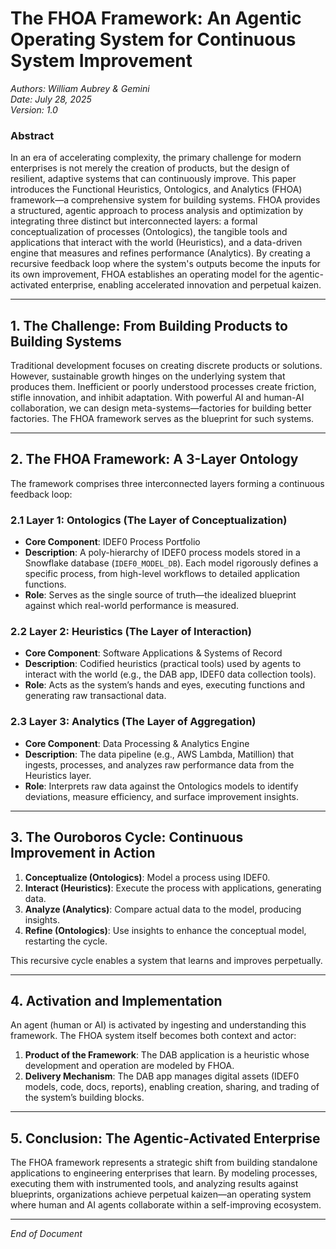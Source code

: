 # The FHOA Framework: An Agentic Operating System for Continuous System Improvement

*Authors: William Aubrey & Gemini*  
*Date: July 28, 2025*  
*Version: 1.0*

### Abstract

In an era of accelerating complexity, the primary challenge for modern enterprises is not merely the creation of products, but the design of resilient, adaptive systems that can continuously improve. This paper introduces the Functional Heuristics, Ontologics, and Analytics (FHOA) framework—a comprehensive system for building systems. FHOA provides a structured, agentic approach to process analysis and optimization by integrating three distinct but interconnected layers: a formal conceptualization of processes (Ontologics), the tangible tools and applications that interact with the world (Heuristics), and a data-driven engine that measures and refines performance (Analytics). By creating a recursive feedback loop where the system's outputs become the inputs for its own improvement, FHOA establishes an operating model for the agentic-activated enterprise, enabling accelerated innovation and perpetual kaizen.

---

## 1. The Challenge: From Building Products to Building Systems

Traditional development focuses on creating discrete products or solutions. However, sustainable growth hinges on the underlying system that produces them. Inefficient or poorly understood processes create friction, stifle innovation, and inhibit adaptation. With powerful AI and human-AI collaboration, we can design meta-systems—factories for building better factories. The FHOA framework serves as the blueprint for such systems.

---

## 2. The FHOA Framework: A 3-Layer Ontology

The framework comprises three interconnected layers forming a continuous feedback loop:

### 2.1 Layer 1: Ontologics (The Layer of Conceptualization)

- **Core Component**: IDEF0 Process Portfolio  
- **Description**: A poly-hierarchy of IDEF0 process models stored in a Snowflake database (`IDEF0_MODEL_DB`). Each model rigorously defines a specific process, from high-level workflows to detailed application functions.  
- **Role**: Serves as the single source of truth—the idealized blueprint against which real-world performance is measured.

### 2.2 Layer 2: Heuristics (The Layer of Interaction)

- **Core Component**: Software Applications & Systems of Record  
- **Description**: Codified heuristics (practical tools) used by agents to interact with the world (e.g., the DAB app, IDEF0 data collection tools).  
- **Role**: Acts as the system’s hands and eyes, executing functions and generating raw transactional data.

### 2.3 Layer 3: Analytics (The Layer of Aggregation)

- **Core Component**: Data Processing & Analytics Engine  
- **Description**: The data pipeline (e.g., AWS Lambda, Matillion) that ingests, processes, and analyzes raw performance data from the Heuristics layer.  
- **Role**: Interprets raw data against the Ontologics models to identify deviations, measure efficiency, and surface improvement insights.

---

## 3. The Ouroboros Cycle: Continuous Improvement in Action

1. **Conceptualize (Ontologics)**: Model a process using IDEF0.  
2. **Interact (Heuristics)**: Execute the process with applications, generating data.  
3. **Analyze (Analytics)**: Compare actual data to the model, producing insights.  
4. **Refine (Ontologics)**: Use insights to enhance the conceptual model, restarting the cycle.

This recursive cycle enables a system that learns and improves perpetually.

---

## 4. Activation and Implementation

An agent (human or AI) is activated by ingesting and understanding this framework. The FHOA system itself becomes both context and actor:

1. **Product of the Framework**: The DAB application is a heuristic whose development and operation are modeled by FHOA.  
2. **Delivery Mechanism**: The DAB app manages digital assets (IDEF0 models, code, docs, reports), enabling creation, sharing, and trading of the system’s building blocks.

---

## 5. Conclusion: The Agentic-Activated Enterprise

The FHOA framework represents a strategic shift from building standalone applications to engineering enterprises that learn. By modeling processes, executing them with instrumented tools, and analyzing results against blueprints, organizations achieve perpetual kaizen—an operating system where human and AI agents collaborate within a self-improving ecosystem.

---

*End of Document*

